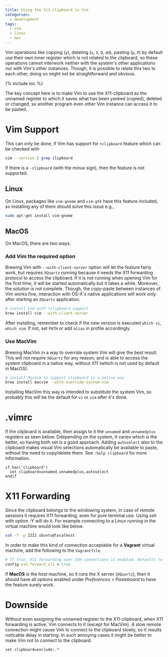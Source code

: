 ```yaml
---
title: Using the X11-clipboard in Vim
categories:
  - development
tags:
  - vim
  - linux
  - mac
---
```


Vim operations like copying (`y`), deleting (`x`, `X`, `D`, `dd`), pasting (`p`, `P`)
by default use their own inner register which is not related to the clipboard, so these
operations cannot interwork neither with the system's other applications nor with Vim's
other instances. Though, it is possible to relate this two to each other, 
doing so might not be straightforward and obvious.

{% include toc %}

The key concept here is to make Vim to use the X11-clipboard as the unnamed
register to which it saves what has been yanked (copied), deleted or changed, so
another program even other Vim instance can access it to be pasted.

# Vim Support

This can only be done, if Vim has support for `+clipboard` feature which can be
checked with

```bash
vim --version | grep clipboard
```
If there is a `-clipboard` (with the minus sign), then the feature is not supported.

## Linux

On Linux, packages like `vim-gnome` and `vim-gtk` have this feature
included, so installing any of them should solve this issue e.g.,

```bash
sudo apt-get install vim-gnome
```

## MacOS

On MacOS, there are two ways:

### Add Vim the required option

Brewing Vim with `--with-client-server` option will let the feature fairly work, but
requires `XQuartz` running because it needs the X11 forwarding protocol to access the
clipboard. If it is not running when opening Vim for the first time, it will be
started automatically but it takes a while. Moreover, the solution is not complete.
Though, the copy-paste between instances of Vim works fine, interaction with OS-X's
native applications will work only after starting an `XQuartz` application.

```bash
# install Vim with +clipboard support
brew install vim --with-client-server
```
After installing, remember to check if the new version is executed
`which vi`, `which vim`. If not, set `PATH` or add `alias` in profile accordingly.

### Use MacVim

Brewing MacVim in a way to override system Vim will give the best result. This will not
require `XQuartz` for any reason, and is able to access the system clipboard
in a native way, without X11 (which is not used by default in MacOS).
  
```bash
# install MacVim to support clipboard in a native way
brew install macvim --with-override-system-vim
```

Installing MacVim this way is intended to substitute the system Vim, so probably
this will be the default for `vi` or `vim` after it's done.

# .vimrc

If the clipboard is available, then assign to it the `unnamed` and `unnamedplus`
registers as seen below. Ddepending on the system, it varies which is the better,
so having both set is a good approach. Adding `autoselect` also to the clipboard
makes visual Vim selections automatically be available to paste, without the
need to copy/delete them. See `:help clipboard` for more information.

```vimscript
if has('clipboard')
  set clipboard=unnamed,unnamedplus,autoselect
endif
```

# X11 Forwarding

Since the clipboard belongs to the windowing system, in case of remote
sessions it requires X11 forwarding, even for pure terminal use. Using ssh
with option -Y will do it. For example connecting to a Linux running in the
virtual machine would look like below.

```bash
ssh -Y -p 2222 ubuntu@localhost
```

In order to make this kind of connection acceptable for a **Vagrant** virtual
machine, add the following to the `Vagrantfile`.

```ruby
# If true, X11 forwarding over SSH connections is enabled. Defaults to false.
config.ssh.forward_x11 = true
```

If **MacOS** is the host machine, so it runs the X server (`XQuartz`), then it
should have all options enabled under _Preferences_ > _Pasteboard_  to have the
feature surely work.

# Downside

Without even assigning the unnamed register to the X11-clipboard, when X11 forwarding
is active, Vim connects to it (except for MacVim). A slow remote connection might cause
Vim to connect to the clipboard slowly, so it results noticable delay in starting.
In such annoying cases it might be better to make Vim not to connect to the clipboard.

```vimscript
set clipboard=exclude:.*
```
